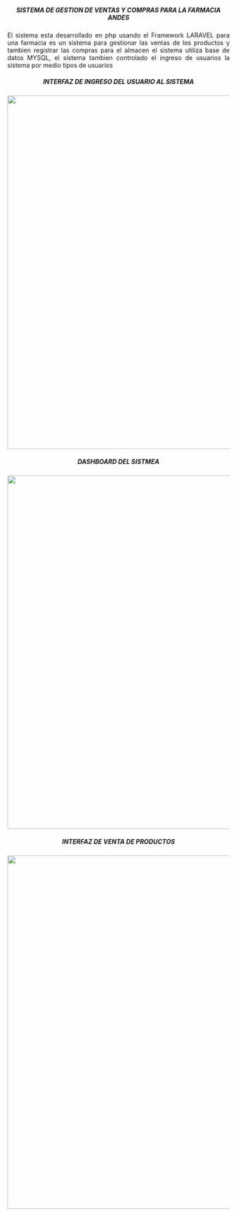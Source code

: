 <h5 align="center"><b>SISTEMA DE GESTION DE VENTAS Y COMPRAS PARA LA FARMACIA ANDES</b></h5>
<p align="justify">El sistema esta desarrollado en php usando el Framework LARAVEL para una farmacia es un sistema para gestionar las ventas de los productos y tambien registrar las compras para el almacen  el sistema utiliza base de datos MYSQL, el sistema tambien controlado el ingreso de usuarios la sistema por medio tipos de usuarios</p>
<h5 align="center"><b>INTERFAZ DE INGRESO DEL USUARIO AL SISTEMA</b></h5>
<p align="center"><img src="https://github.com/martin1030/FarmaciaAnita/blob/master/public/img/imagen1.jpg" width="800"></p>
<h5 align="center"><b>DASHBOARD DEL SISTMEA</b></h5>
<p align="center"><img src="https://github.com/martin1030/FarmaciaAnita/blob/master/public/img/imagen2.jpg" width="800"></p>
<h5 align="center"><b>INTERFAZ DE VENTA DE PRODUCTOS</b></h5>
<p align="center"><img src="https://github.com/martin1030/FarmaciaAnita/blob/master/public/img/imagen2.jpg" width="800"></p>
